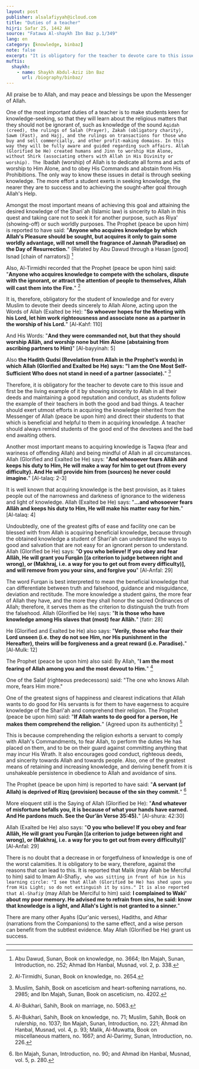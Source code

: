 ```yaml
---
layout: post
publisher: alsalafiyyah@icloud.com
title: "Duties of a teacher"
hijri: Safar 25, 1442 AH
source: "Fatawa Al-shaykh Ibn Baz p.1/349"
lang: en
category: [knowledge, binbaz]
note: false
excerpt: "It is obligatory for the teacher to devote care to this issue and first be the living example of it by showing sincerity to Allah in all their deeds and maintaining a good reputation and conduct, as students follow the example of their teachers in both the good and bad things."
muftis:
  shaykh: 
    - name: Shaykh Abdul-Aziz ibn Baz
      url: /biography/binbaz/
---
```


All praise be to Allah, and may peace and blessings be upon the Messenger of Allah. 

One of the most important duties of a teacher is to make students keen for knowledge-seeking, so that they will learn about the religious matters that they should not be ignorant of, such as knowledge of the sound `Aqidah (creed), the rulings of Salah (Prayer), Zakah (obligatory charity), Sawm (Fast), and Hajj, and the rulings on transactions for those who buy and sell commercially, and other profit-making domains. In this way they will be fully aware and guided regarding such affairs. Allah (Glorified be He) created humans and Jinn to worship Him Alone, without Shirk (associating others with Allah in His Divinity or worship). The `Ibadah (worship) of Allah is to dedicate all forms and acts of worship to Him Alone, and to obey His Commands and abstain from His Prohibitions. The only way to know these issues in detail is through seeking knowledge. The more effort a student exerts in seeking knowledge, the nearer they are to success and to achieving the sought-after goal through Allah's Help.

Amongst the most important means of achieving this goal and attaining the desired knowledge of the Shari`ah (Islamic law) is sincerity to Allah in this quest and taking care not to seek it for another purpose, such as Riya' (showing-off) or such worldly purposes. The Prophet (peace be upon him) is reported to have said: "**Anyone who acquires knowledge by which Allah's Pleasure should be sought, but acquires it only to gain some worldly advantage, will not smell the fragrance of Jannah (Paradise) on the Day of Resurrection.**" (Related by Abu Dawud through a Hasan [good] Isnad [chain of narrators]) [^1]

Also, Al-Tirmidhi recorded that the Prophet (peace be upon him) said: "**Anyone who acquires knowledge to compete with the scholars, dispute with the ignorant, or attract the attention of people to themselves, Allah will cast them into the Fire.**" [^2] 

It is, therefore, obligatory for the student of knowledge and for every Muslim to devote their deeds sincerely to Allah Alone, acting upon the Words of Allah (Exalted be He): "**So whoever hopes for the Meeting with his Lord, let him work righteousness and associate none as a partner in the worship of his Lord.**" [Al-Kahf: 110] 

And His Words: "**And they were commanded not, but that they should worship Allâh, and worship none but Him Alone (abstaining from ascribing partners to Him)**" [Al-bayyinah: 5]

Also **the Hadith Qudsi (Revelation from Allah in the Prophet’s words) in which Allah (Glorified and Exalted be He) says: "I am the One Most Self-Sufficient Who does not stand in need of a partner (associate).**" [^3]

Therefore, it is obligatory for the teacher to devote care to this issue and first be the living example of it by showing sincerity to Allah in all their deeds and maintaining a good reputation and conduct, as students follow the example of their teachers in both the good and bad things. A teacher should exert utmost efforts in acquiring the knowledge inherited from the Messenger of Allah (peace be upon him) and direct their students to that which is beneficial and helpful to them in acquiring knowledge. A teacher should always remind students of the good end of the devotees and the bad end awaiting others.

Another most important means to acquiring knowledge is Taqwa (fear and wariness of offending Allah) and being mindful of Allah in all circumstances. Allah (Glorified and Exalted be He) says: "**And whosoever fears Allâh and keeps his duty to Him, He will make a way for him to get out (from every difficulty). And He will provide him from (sources) he never could imagine.**" [Al-talaq: 2-3]

It is well known that acquiring knowledge is the best provision, as it takes people out of the narrowness and darkness of ignorance to the wideness and light of knowledge. Allah (Exalted be He) says: "**...and whosoever fears Allâh and keeps his duty to Him, He will make his matter easy for him.**" [Al-talaq: 4]

Undoubtedly, one of the greatest gifts of ease and facility one can be blessed with from Allah is acquiring beneficial knowledge, because through the obtained knowledge a student of Shari'ah can understand the ways to good and salvation that are not easy for an ignorant person to understand. Allah (Glorified be He) says: "**O you who believe! If you obey and fear Allâh, He will grant you Furqân [(a criterion to judge between right and wrong), or (Makhraj, i.e. a way for you to get out from every difficulty)], and will remove from you your sins, and forgive you**" [Al-Anfal: 29]

The word Furqan is best interpreted to mean the beneficial knowledge that can differentiate between truth and falsehood, guidance and misguidance, deviation and rectitude. The more knowledge a student gains, the more fear of Allah they have, and the more they shall honor the sacred Ordinances of Allah; therefore, it serves them as the criterion to distinguish the truth from the falsehood. Allah (Glorified be He) says: "**It is those who have knowledge among His slaves that (most) fear Allâh.**" [fatir: 28]

He (Glorified and Exalted be He) also says: "**Verily, those who fear their Lord unseen (i.e. they do not see Him, nor His punishment in the Hereafter), theirs will be forgiveness and a great reward (i.e. Paradise).**" [Al-Mulk: 12]

The Prophet (peace be upon him) also said: By Allah, "**I am the most fearing of Allah among you and the most devout to Him.**" [^4]

One of the Salaf (righteous predecessors) said: "The one who knows Allah more, fears Him more." 

One of the greatest signs of happiness and clearest indications that Allah wants to do good for His servants is for them to have eagerness to acquire knowledge of the Shari'ah and comprehend their religion. The Prophet (peace be upon him) said: "**If Allah wants to do good for a person, He makes them comprehend the religion.**" (Agreed upon its authenticity) [^5]

This is because comprehending the religion exhorts a servant to comply with Allah's Commandments, to fear Allah, to perform the duties He has placed on them, and to be on their guard against committing anything that may incur His Wrath. It also encourages good conduct, righteous deeds, and sincerity towards Allah and towards people. Also, one of the greatest means of retaining and increasing knowledge, and deriving benefit from it is unshakeable persistence in obedience to Allah and avoidance of sins. 

The Prophet (peace be upon him) is reported to have said: "**A servant (of Allah) is deprived of Rizq (provision) because of the sin they commit.**" [^6]

More eloquent still is the Saying of Allah (Glorified be He): "**And whatever of misfortune befalls you, it is because of what your hands have earned. And He pardons much. See the Qur’ân Verse 35:45).**" [Al-shura: 42:30]

Allah (Exalted be He) also says: "**O you who believe! If you obey and fear Allâh, He will grant you Furqân [(a criterion to judge between right and wrong), or (Makhraj, i.e. a way for you to get out from every difficulty)]**" [Al-Anfal: 29]

There is no doubt that a decrease in or forgetfulness of knowledge is one of the worst calamities. It is obligatory to be wary, therefore, against the reasons that can lead to this. It is reported that Malik (may Allah be Merciful to him) said to Imam Al-Shafi`y, who was sitting in front of him in his learning circle: "I see that Allah (Glorified be He) has shed upon you from His Light; so do not extinguish it by sins." It is also reported that Al-Shafi`y (may Allah be Merciful to him) said: **I complained to Waki' about my poor memory. He advised me to refrain from sins, he said: know that knowledge is a light, and Allah's Light is not granted to a sinner.**"

There are many other Ayahs (Qur'anic verses), Hadiths, and Athar (narrations from the Companions) to the same effect, and a wise person can benefit from the subtlest evidence. May Allah (Glorified be He) grant us success.

---

[^1]: Abu Dawud, Sunan, Book on knowledge, no. 3664; Ibn Majah, Sunan, Introduction, no. 252; Ahmad Ibn Hanbal, Musnad, vol. 2, p. 338.
[^2]: Al-Tirmidhi, Sunan, Book on knowledge, no. 2654.
[^3]: Muslim, Sahih, Book on asceticism and heart-softening narrations, no. 2985; and Ibn Majah, Sunan, Book on asceticism, no. 4202.
[^4]: Al-Bukhari, Sahih, Book on marriage, no. 5063.
[^5]: Al-Bukhari, Sahih, Book on knowledge, no. 71; Muslim, Sahih, Book on rulership, no. 1037; Ibn Majah, Sunan, Introduction, no. 221; Ahmad ibn Hanbal, Musnad, vol. 4, p. 93; Malik, Al-Muwatta, Book on miscellaneous matters, no. 1667; and Al-Darimy, Sunan, Introduction, no. 226.
[^6]: Ibn Majah, Sunan, Introduction, no. 90; and Ahmad ibn Hanbal, Musnad, vol. 5, p. 280.

